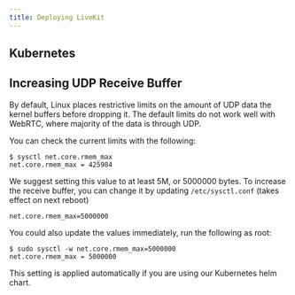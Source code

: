 ```yaml
---
title: Deploying LiveKit
---
```


## Kubernetes

## Increasing UDP Receive Buffer

By default, Linux places restrictive limits on the amount of UDP data the kernel buffers before dropping it. The default limits do not work well with WebRTC, where majority of the data is through UDP.

You can check the current limits with the following:

```shell
$ sysctl net.core.rmem_max
net.core.rmem_max = 425984
```

We suggest setting this value to at least 5M, or 5000000 bytes. To increase the receive buffer, you can change it by updating `/etc/sysctl.conf` (takes effect on next reboot)

```title="/etc/sysctl.conf"
net.core.rmem_max=5000000
```

You could also update the values immediately, run the following as root:

```shell
$ sudo sysctl -w net.core.rmem_max=5000000
net.core.rmem_max = 5000000
```

This setting is applied automatically if you are using our Kubernetes helm chart.
